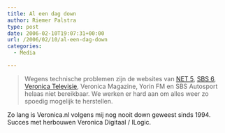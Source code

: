 ```yaml
---
title: Al een dag down
author: Riemer Palstra
type: post
date: 2006-02-10T19:07:31+00:00
url: /2006/02/10/al-een-dag-down
categories:
  - Media

---
```

> Wegens technische problemen zijn de websites van [NET 5][1], [SBS 6][2], [Veronica Televisie][3], Veronica Magazine, Yorin FM en SBS Autosport helaas niet bereikbaar. We werken er hard aan om alles weer zo spoedig mogelijk te herstellen. 

Zo lang is Veronica.nl volgens mij nog nooit down geweest sinds 1994. Succes met herbouwen Veronica Digitaal / ILogic.

 [1]: http://www.net5.nl/
 [2]: http://www.sbs6.nl/
 [3]: http://www.veronica.nl/